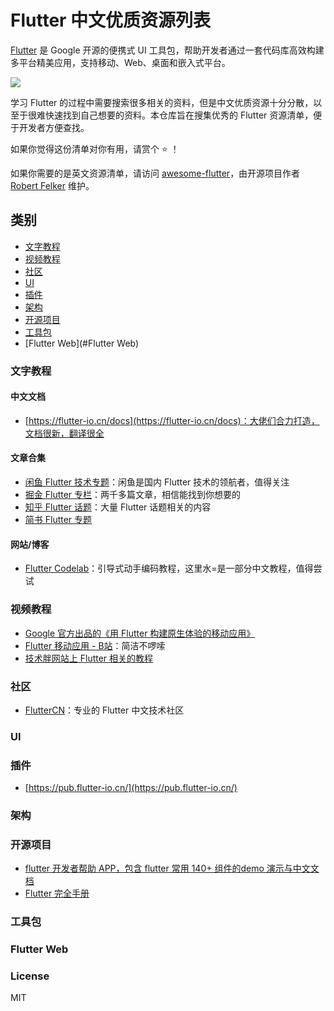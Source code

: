 # Flutter 中文优质资源列表

[Flutter](https://flutter.dev/) 是 Google 开源的便携式 UI 工具包，帮助开发者通过一套代码库高效构建多平台精美应用，支持移动、Web、桌面和嵌入式平台。

![](https://github.com/fluttercnclub/awesome-fluttercn/blob/master/src/flutter.jpg)

学习 Flutter 的过程中需要搜索很多相关的资料，但是中文优质资源十分分散，以至于很难快速找到自己想要的资料。本仓库旨在搜集优秀的 Flutter 资源清单，便于开发者方便查找。

如果你觉得这份清单对你有用，请赏个 ⭐ ！

如果你需要的是英文资源清单，请访问 [awesome-flutter](https://github.com/Solido/awesome-flutter)，由开源项目作者 [Robert Felker](https://github.com/Solido) 维护。

## 类别

+ [文字教程](#文字教程)
+ [视频教程](#视频教程)
+ [社区](#社区)
+ [UI](#UI)
+ [插件](#插件)
+ [架构](#架构)
+ [开源项目](#开源项目)
+ [工具包](#工具包)
+ [Flutter Web](#Flutter Web)

### 文字教程

#### 中文文档

+ [https://flutter-io.cn/docs](https://flutter-io.cn/docs)：大佬们合力打造，文档很新，翻译很全

#### 文章合集

+ [闲鱼 Flutter 技术专题](https://www.yuque.com/xytech/flutter/)：闲鱼是国内 Flutter 技术的领航者，值得关注
+ [掘金 Flutter 专栏](https://juejin.im/tag/Flutter)：两千多篇文章，相信能找到你想要的
+ [知乎 Flutter 话题](https://www.zhihu.com/topic/20172123/hot)：大量 Flutter 话题相关的内容
+ [简书 Flutter 专题](https://www.jianshu.com/c/85bbb8bb4471)

#### 网站/博客

+ [Flutter Codelab](https://codelabs.flutter-io.cn/)：引导式动手编码教程，这里水=是一部分中文教程，值得尝试

### 视频教程

+ [Google 官方出品的《用 Flutter 构建原生体验的移动应用》](https://cn.udacity.com/course/build-native-mobile-apps-with-flutter--ud905)
+ [Flutter 移动应用 - B站](https://www.bilibili.com/video/av52699308/)：简洁不啰嗦
+ [技术胖网站上 Flutter 相关的教程](https://jspang.com)

### 社区

+ [FlutterCN](https://www.fluttercn.net/)：专业的 Flutter 中文技术社区

### UI

### 插件

+ [https://pub.flutter-io.cn/](https://pub.flutter-io.cn/)

### 架构

### 开源项目

+ [flutter 开发者帮助 APP，包含 flutter 常用 140+ 组件的demo 演示与中文文档](https://github.com/alibaba/flutter-go)
+ [Flutter 完全手册](The-Guide-to-the-Flutter)

### 工具包

### Flutter Web

### License

MIT
